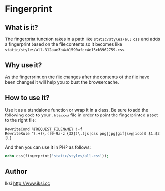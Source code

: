 # Fingerprint

## What is it?

The fingerprint function takes in a path like `static/styles/all.css` and adds a fingerprint based on the file contents so it becomes like `static/styles/all.312aae3b4ab1590afcc4e15cb3962759.css`.

## Why use it?

As the fingerprint on the file changes after the contents of the file have been changed it will help you to bust the browsercache.

## How to use it?

Use it as a standalone function or wrap it in a class. Be sure to add the following code to your `.htacces` file in order to point the fingerprinted asset to the right file:

```
RewriteCond %{REQUEST_FILENAME} !-f
RewriteRule ^(.+)\.([0-9a-z]{32})\.(js|css|png|jpg|gif|svg|ico)$ $1.$3 [L]
```

And then you can use it in PHP as follows:

```PHP
echo css(fingerprint('static/styles/all.css'));
```

## Author
Iksi
<http://www.iksi.cc>
